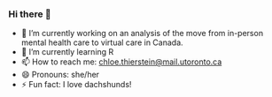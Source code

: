 ### Hi there 👋
- 🔭 I’m currently working on an analysis of the move from in-person mental health care to virtual care in Canada.
- 🌱 I’m currently learning R
- 📫 How to reach me: chloe.thierstein@mail.utoronto.ca
- 😄 Pronouns: she/her
- ⚡ Fun fact: I love dachshunds!

<!--
**cthierst/cthierst** is a ✨ _special_ ✨ repository because its `README.md` (this file) appears on your GitHub profile.

Here are some ideas to get you started:

- 🔭 I’m currently working on an analysis of the move from in-person mental health care to virtual care in Canada.
- 🌱 I’m currently learning R
- 📫 How to reach me: chloe.thierstein@mail.utoronto.ca
- 😄 Pronouns: she/her
- ⚡ Fun fact: I love dachshunds!
-->
